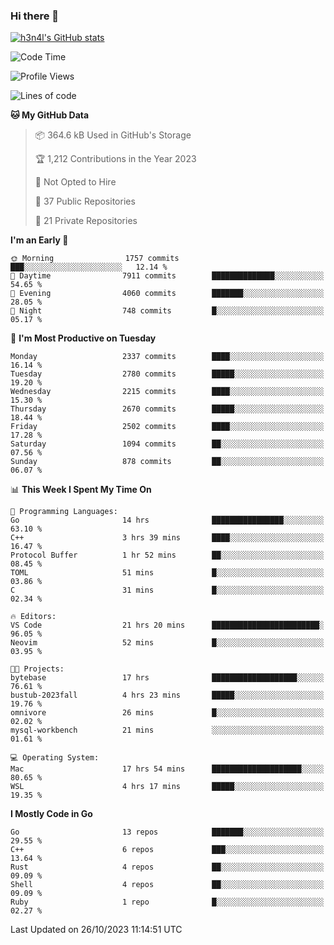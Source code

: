 ### Hi there 👋

[![h3n4l's GitHub stats](https://github-readme-stats.vercel.app/api?username=h3n4l&count_private=true&show_icons=true&theme=radical)](https://github.com/h3n4l/github-readme-stats)

<!--START_SECTION:waka-->
![Code Time](http://img.shields.io/badge/Code%20Time-1%2C652%20hrs%2057%20mins-blue)

![Profile Views](http://img.shields.io/badge/Profile%20Views-0-blue)

![Lines of code](https://img.shields.io/badge/From%20Hello%20World%20I%27ve%20Written-4.0%20million%20lines%20of%20code-blue)

**🐱 My GitHub Data** 

> 📦 364.6 kB Used in GitHub's Storage 
 > 
> 🏆 1,212 Contributions in the Year 2023
 > 
> 🚫 Not Opted to Hire
 > 
> 📜 37 Public Repositories 
 > 
> 🔑 21 Private Repositories 
 > 
**I'm an Early 🐤** 

```text
🌞 Morning                1757 commits        ███░░░░░░░░░░░░░░░░░░░░░░   12.14 % 
🌆 Daytime                7911 commits        ██████████████░░░░░░░░░░░   54.65 % 
🌃 Evening                4060 commits        ███████░░░░░░░░░░░░░░░░░░   28.05 % 
🌙 Night                  748 commits         █░░░░░░░░░░░░░░░░░░░░░░░░   05.17 % 
```
📅 **I'm Most Productive on Tuesday** 

```text
Monday                   2337 commits        ████░░░░░░░░░░░░░░░░░░░░░   16.14 % 
Tuesday                  2780 commits        █████░░░░░░░░░░░░░░░░░░░░   19.20 % 
Wednesday                2215 commits        ████░░░░░░░░░░░░░░░░░░░░░   15.30 % 
Thursday                 2670 commits        █████░░░░░░░░░░░░░░░░░░░░   18.44 % 
Friday                   2502 commits        ████░░░░░░░░░░░░░░░░░░░░░   17.28 % 
Saturday                 1094 commits        ██░░░░░░░░░░░░░░░░░░░░░░░   07.56 % 
Sunday                   878 commits         ██░░░░░░░░░░░░░░░░░░░░░░░   06.07 % 
```


📊 **This Week I Spent My Time On** 

```text
💬 Programming Languages: 
Go                       14 hrs              ████████████████░░░░░░░░░   63.10 % 
C++                      3 hrs 39 mins       ████░░░░░░░░░░░░░░░░░░░░░   16.47 % 
Protocol Buffer          1 hr 52 mins        ██░░░░░░░░░░░░░░░░░░░░░░░   08.45 % 
TOML                     51 mins             █░░░░░░░░░░░░░░░░░░░░░░░░   03.86 % 
C                        31 mins             █░░░░░░░░░░░░░░░░░░░░░░░░   02.34 % 

🔥 Editors: 
VS Code                  21 hrs 20 mins      ████████████████████████░   96.05 % 
Neovim                   52 mins             █░░░░░░░░░░░░░░░░░░░░░░░░   03.95 % 

🐱‍💻 Projects: 
bytebase                 17 hrs              ███████████████████░░░░░░   76.61 % 
bustub-2023fall          4 hrs 23 mins       █████░░░░░░░░░░░░░░░░░░░░   19.76 % 
omnivore                 26 mins             █░░░░░░░░░░░░░░░░░░░░░░░░   02.02 % 
mysql-workbench          21 mins             ░░░░░░░░░░░░░░░░░░░░░░░░░   01.61 % 

💻 Operating System: 
Mac                      17 hrs 54 mins      ████████████████████░░░░░   80.65 % 
WSL                      4 hrs 17 mins       █████░░░░░░░░░░░░░░░░░░░░   19.35 % 
```

**I Mostly Code in Go** 

```text
Go                       13 repos            ███████░░░░░░░░░░░░░░░░░░   29.55 % 
C++                      6 repos             ███░░░░░░░░░░░░░░░░░░░░░░   13.64 % 
Rust                     4 repos             ██░░░░░░░░░░░░░░░░░░░░░░░   09.09 % 
Shell                    4 repos             ██░░░░░░░░░░░░░░░░░░░░░░░   09.09 % 
Ruby                     1 repo              █░░░░░░░░░░░░░░░░░░░░░░░░   02.27 % 
```




 Last Updated on 26/10/2023 11:14:51 UTC
<!--END_SECTION:waka-->

